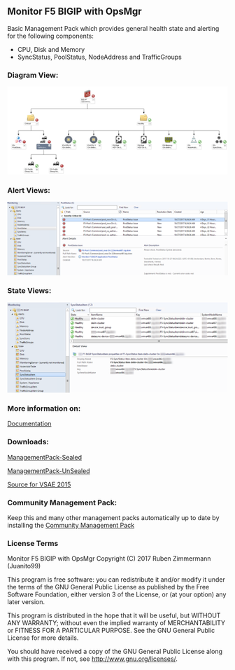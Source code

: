 ## Monitor F5 BIGIP with OpsMgr
Basic Management Pack which provides general health state and alerting for the following components:
-	CPU, Disk and Memory
-	SyncStatus, PoolStatus, NodeAddress and TrafficGroups


### Diagram View:
![F5_DiagramView](https://raw.githubusercontent.com/Juanito99/F5_BIGIP_OpsMgr/master/PicturesForGitWebSite/f5diagramview.png)

### Alert Views:
![F5_AlertViews](https://raw.githubusercontent.com/Juanito99/F5_BIGIP_OpsMgr/master/PicturesForGitWebSite/f5alertviews.png)

### State Views:
![F5_AlertViews](https://raw.githubusercontent.com/Juanito99/F5_BIGIP_OpsMgr/master/PicturesForGitWebSite/f5stateviews.png)



### More information on:
[Documentation](https://github.com/Juanito99/F5_BIGIP_OpsMgr/blob/master/Documentation/Monitor_F5_BIGIP_with_OpsMgr.pdf)


### Downloads:
[ManagementPack-Sealed](https://github.com/Juanito99/F5_BIGIP_OpsMgr/blob/master/ABC.F5.BIGIP/ABC.F5.BIGIP/bin/Debug/ABC.F5.BIGIP.mpb) 

[ManagementPack-UnSealed](https://github.com/Juanito99/F5_BIGIP_OpsMgr/blob/master/ABC.F5.BIGIP/ABC.F5.BIGIP/bin/Release/ABC.F5.BIGIP.mpb) 

[Source for VSAE 2015](https://github.com/Juanito99/F5_BIGIP_OpsMgr/tree/master/ABC.F5.BIGIP)




### Community Management Pack:
Keep this and many other management packs automatically up to date by installing the [Community Management Pack](https://squaredup.com/landing-pages/the-scom-community-mp-catalog)





### License Terms

Monitor F5 BIGIP with OpsMgr
Copyright (C) 2017 Ruben Zimmermann (Juanito99)

This program is free software: you can redistribute it and/or modify
it under the terms of the GNU General Public License as published by
the Free Software Foundation, either version 3 of the License, or
(at your option) any later version.

This program is distributed in the hope that it will be useful,
but WITHOUT ANY WARRANTY; without even the implied warranty of
MERCHANTABILITY or FITNESS FOR A PARTICULAR PURPOSE.  See the
GNU General Public License for more details.

You should have received a copy of the GNU General Public License
along with this program.  If not, see <http://www.gnu.org/licenses/>.
